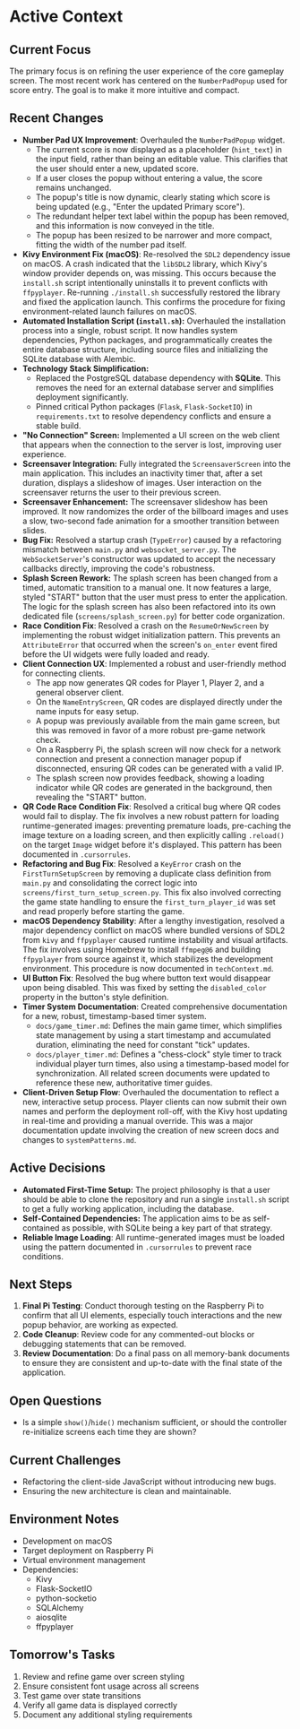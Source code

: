 # Active Context

## Current Focus

The primary focus is on refining the user experience of the core gameplay screen. The most recent work has centered on the `NumberPadPopup` used for score entry. The goal is to make it more intuitive and compact.

## Recent Changes

- **Number Pad UX Improvement**: Overhauled the `NumberPadPopup` widget.
  - The current score is now displayed as a placeholder (`hint_text`) in the input field, rather than being an editable value. This clarifies that the user should enter a new, updated score.
  - If a user closes the popup without entering a value, the score remains unchanged.
  - The popup's title is now dynamic, clearly stating which score is being updated (e.g., "Enter the updated Primary score").
  - The redundant helper text label within the popup has been removed, and this information is now conveyed in the title.
  - The popup has been resized to be narrower and more compact, fitting the width of the number pad itself.
- **Kivy Environment Fix (macOS)**: Re-resolved the `SDL2` dependency issue on macOS. A crash indicated that the `libSDL2` library, which Kivy's window provider depends on, was missing. This occurs because the `install.sh` script intentionally uninstalls it to prevent conflicts with `ffpyplayer`. Re-running `./install.sh` successfully restored the library and fixed the application launch. This confirms the procedure for fixing environment-related launch failures on macOS.
- **Automated Installation Script (`install.sh`):** Overhauled the installation process into a single, robust script. It now handles system dependencies, Python packages, and programmatically creates the entire database structure, including source files and initializing the SQLite database with Alembic.
- **Technology Stack Simplification:**
  - Replaced the PostgreSQL database dependency with **SQLite**. This removes the need for an external database server and simplifies deployment significantly.
  - Pinned critical Python packages (`Flask`, `Flask-SocketIO`) in `requirements.txt` to resolve dependency conflicts and ensure a stable build.
- **"No Connection" Screen:** Implemented a UI screen on the web client that appears when the connection to the server is lost, improving user experience.
- **Screensaver Integration:** Fully integrated the `ScreensaverScreen` into the main application. This includes an inactivity timer that, after a set duration, displays a slideshow of images. User interaction on the screensaver returns the user to their previous screen.
- **Screensaver Enhancement:** The screensaver slideshow has been improved. It now randomizes the order of the billboard images and uses a slow, two-second fade animation for a smoother transition between slides.
- **Bug Fix:** Resolved a startup crash (`TypeError`) caused by a refactoring mismatch between `main.py` and `websocket_server.py`. The `WebSocketServer`'s constructor was updated to accept the necessary callbacks directly, improving the code's robustness.
- **Splash Screen Rework:** The splash screen has been changed from a timed, automatic transition to a manual one. It now features a large, styled "START" button that the user must press to enter the application. The logic for the splash screen has also been refactored into its own dedicated file (`screens/splash_screen.py`) for better code organization.
- **Race Condition Fix**: Resolved a crash on the `ResumeOrNewScreen` by implementing the robust widget initialization pattern. This prevents an `AttributeError` that occurred when the screen's `on_enter` event fired before the UI widgets were fully loaded and ready.
- **Client Connection UX**: Implemented a robust and user-friendly method for connecting clients.
  - The app now generates QR codes for Player 1, Player 2, and a general observer client.
  - On the `NameEntryScreen`, QR codes are displayed directly under the name inputs for easy setup.
  - A popup was previously available from the main game screen, but this was removed in favor of a more robust pre-game network check.
  - On a Raspberry Pi, the splash screen will now check for a network connection and present a connection manager popup if disconnected, ensuring QR codes can be generated with a valid IP.
  - The splash screen now provides feedback, showing a loading indicator while QR codes are generated in the background, then revealing the "START" button.
- **QR Code Race Condition Fix**: Resolved a critical bug where QR codes would fail to display. The fix involves a new robust pattern for loading runtime-generated images: preventing premature loads, pre-caching the image texture on a loading screen, and then explicitly calling `.reload()` on the target `Image` widget before it's displayed. This pattern has been documented in `.cursorrules`.
- **Refactoring and Bug Fix**: Resolved a `KeyError` crash on the `FirstTurnSetupScreen` by removing a duplicate class definition from `main.py` and consolidating the correct logic into `screens/first_turn_setup_screen.py`. This fix also involved correcting the game state handling to ensure the `first_turn_player_id` was set and read properly before starting the game.
- **macOS Dependency Stability**: After a lengthy investigation, resolved a major dependency conflict on macOS where bundled versions of SDL2 from `kivy` and `ffpyplayer` caused runtime instability and visual artifacts. The fix involves using Homebrew to install `ffmpeg@6` and building `ffpyplayer` from source against it, which stabilizes the development environment. This procedure is now documented in `techContext.md`.
- **UI Button Fix**: Resolved the bug where button text would disappear upon being disabled. This was fixed by setting the `disabled_color` property in the button's style definition.
- **Timer System Documentation**: Created comprehensive documentation for a new, robust, timestamp-based timer system.
  - `docs/game_timer.md`: Defines the main game timer, which simplifies state management by using a start timestamp and accumulated duration, eliminating the need for constant "tick" updates.
  - `docs/player_timer.md`: Defines a "chess-clock" style timer to track individual player turn times, also using a timestamp-based model for synchronization. All related screen documents were updated to reference these new, authoritative timer guides.
- **Client-Driven Setup Flow**: Overhauled the documentation to reflect a new, interactive setup process. Player clients can now submit their own names and perform the deployment roll-off, with the Kivy host updating in real-time and providing a manual override. This was a major documentation update involving the creation of new screen docs and changes to `systemPatterns.md`.

## Active Decisions

- **Automated First-Time Setup:** The project philosophy is that a user should be able to clone the repository and run a single `install.sh` script to get a fully working application, including the database.
- **Self-Contained Dependencies:** The application aims to be as self-contained as possible, with SQLite being a key part of that strategy.
- **Reliable Image Loading**: All runtime-generated images must be loaded using the pattern documented in `.cursorrules` to prevent race conditions.

## Next Steps

1.  **Final Pi Testing**: Conduct thorough testing on the Raspberry Pi to confirm that all UI elements, especially touch interactions and the new popup behavior, are working as expected.
2.  **Code Cleanup**: Review code for any commented-out blocks or debugging statements that can be removed.
3.  **Review Documentation**: Do a final pass on all memory-bank documents to ensure they are consistent and up-to-date with the final state of the application.

## Open Questions

- Is a simple `show()`/`hide()` mechanism sufficient, or should the controller re-initialize screens each time they are shown?

## Current Challenges

- Refactoring the client-side JavaScript without introducing new bugs.
- Ensuring the new architecture is clean and maintainable.

## Environment Notes

- Development on macOS
- Target deployment on Raspberry Pi
- Virtual environment management
- Dependencies:
  - Kivy
  - Flask-SocketIO
  - python-socketio
  - SQLAlchemy
  - aiosqlite
  - ffpyplayer

## Tomorrow's Tasks

1. Review and refine game over screen styling
2. Ensure consistent font usage across all screens
3. Test game over state transitions
4. Verify all game data is displayed correctly
5. Document any additional styling requirements

